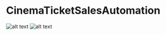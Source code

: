 # CinemaTicketSalesAutomation

![alt text]([https://resimyukle.io/r/PO3QvCJNKg](https://resimyukle.imageupload.workers.dev/GWEiJvns_Form1.png))
![alt text](https://resimyukle.io/r/SZn7xTI8fH)
